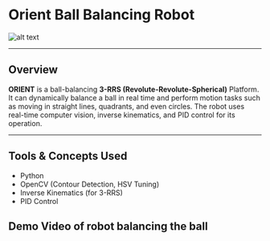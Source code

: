 # Orient Ball Balancing Robot
![alt text](https://github.com/NishitMittal2004/Orient_Ball_Balancing_Robot/blob/main/Ball%20Balancing%20Robot%20-%20Poster.png)

---

## Overview

 **ORIENT** is a ball-balancing **3-RRS (Revolute-Revolute-Spherical)** Platform. It can dynamically balance a ball in real time and perform motion tasks such as moving in straight lines, quadrants, and even circles. The robot uses real-time computer vision, inverse kinematics, and PID control for its operation.

---

## Tools & Concepts Used

- Python
- OpenCV (Contour Detection, HSV Tuning)
- Inverse Kinematics (for 3-RRS)
- PID Control

## Demo Video of robot balancing the ball

